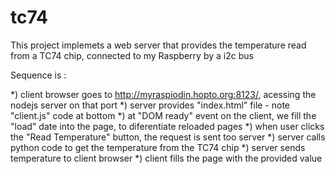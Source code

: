 # tc74

 This project implemets a web server that provides the temperature read from a TC74 chip,
 connected to my Raspberry by a i2c bus

 Sequence is :

   *) client browser goes to http://myraspiodin.hopto.org:8123/, acessing the nodejs server on that port
   *) server provides "index.html" file - note "client.js" code at bottom
   *) at "DOM ready" event on the client, we fill the "load" date into the page, to diferentiate reloaded pages
   *) when user clicks the "Read Temperature" button, the request is sent too server
   *) server calls python code to get the temperature from the TC74 chip
   *) server sends temperature to client browser
   *) client fills the page with the provided value

